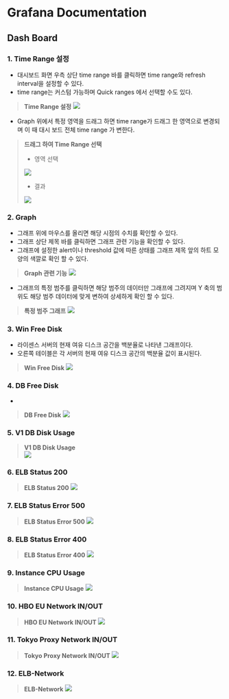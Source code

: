 # Grafana Documentation

## Dash Board
### 1. Time Range 설정
- 대시보드 화면 우측 상단 time range 바를 클릭하면 time range와 refresh interval을 설정할 수 있다.
- time range는 커스텀 가능하며 Quick ranges 에서 선택할 수도 있다.

> **Time Range 설정**
> <img src="https://i.imgur.com/DRVunjL.png?1"/>

- Graph 위에서 특정 영역을 드래그 하면 time range가 드래그 한 영역으로 변경되며 이 때 대시 보드 전체 time range 가 변한다.

> **드래그 하여 Time Range 선택**  
> - 영역 선택  
> <img src="https://i.imgur.com/doyN7Hn.png?1"/>  
>  
> - 결과  
> <img src="https://i.imgur.com/omH5EVQ.png?1"/>


### 2. Graph
- 그래프 위에 마우스를 올리면 해당 시점의 수치를 확인할 수 있다.
- 그래프 상단 제목 바를 클릭하면 그래프 관련 기능을 확인할 수 있다.
- 그래프에 설정한 alert이나 threshold 값에 따른 상태를 그래프 제목 앞의 하트 모양의 색깔로 확인 할 수 있다.

> **Graph 관련 기능**
> <img src="https://i.imgur.com/w9JYQdy.png?1"/>

- 그래프의 특정 범주를 클릭하면 해당 범주의 데이터만 그래프에 그려지며 Y 축의 범위도 해당 범주 데이터에 맞게 변하여 상세하게 확인 할 수 있다.

> **특정 범주 그래프**
> <img src="https://i.imgur.com/qWCOmJ5.png?1"/>


### 3. Win Free Disk
- 라이센스 서버의 현재 여유 디스크 공간을 백분율로 나타낸 그래프이다.
- 오른쪽 테이블은 각 서버의 현재 여유 디스크 공간의 백분율 값이 표시된다.

> **Win Free Disk**
> <img src="https://i.imgur.com/6y8DeMJ.png"/>



### 4. DB Free Disk
-
> **DB Free Disk**
> <img src="https://i.imgur.com/jje99OB.png"/>


### 5. V1 DB Disk Usage

> **V1 DB Disk Usage**  
> <img src="https://i.imgur.com/HMPC0L6.png"/>


### 6. ELB Status 200

> **ELB Status 200**
> <img src="https://i.imgur.com/ZWZlJR9.png"/>


### 7. ELB Status Error 500

> **ELB Status Error 500**
> <img src="https://i.imgur.com/C4nA2rI.png"/>


### 8. ELB Status Error 400

> **ELB Status Error 400**
> <img src="https://i.imgur.com/Vlgwl9q.png"/>


### 9. Instance CPU Usage

> **Instance CPU Usage**
> <img src="https://i.imgur.com/QCilU90.png"/>


### 10. HBO EU Network IN/OUT

> **HBO EU Network IN/OUT**
> <img src="https://i.imgur.com/qidlFPq.png"/>


### 11. Tokyo Proxy Network IN/OUT

> **Tokyo Proxy Network IN/OUT**
> <img src="https://i.imgur.com/Rga0MyH.png"/>


### 12. ELB-Network

> **ELB-Network**
> <img src="https://i.imgur.com/dw5HoIK.png"/>
